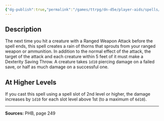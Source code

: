 ```yaml
---
{"dg-publish":true,"permalink":"/games/ttrpg/dn-d5e/player-aids/spells/level-1/hail-of-thorns/","tags":["TTRPG/DND/5e","verbal","concentration"]}
---
```



## Description
The next time you hit a creature with a Ranged Weapon Attack before the spell ends, this spell creates a rain of thorns that sprouts from your ranged weapon or ammunition.
In addition to the normal effect of the attack, the target of the attack and each creature within 5 feet of it must make a Dexterity Saving Throw.
A creature takes `1d10` piercing damage on a failed save, or half as much damage on a successful one.

## At Higher Levels
If you cast this spell using a spell slot of 2nd level or higher, the damage increases by `1d10` for each slot level above 1st (to a maximum of `6d10`).

---

**Sources:** PHB, page 249
